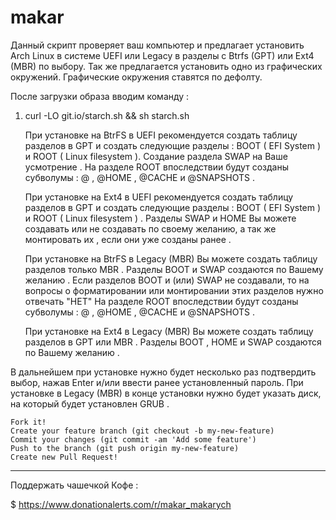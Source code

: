 # makar

Данный скрипт проверяет ваш компьютер и предлагает установить Arch Linux в системе UEFI или Legacy в разделы с Btrfs (GPT) или Ext4 (MBR) по выбору. Так же предлагается установить одно из графических окружений. Графические окружения ставятся по дефолту. 

   После загрузки образа вводим команду :

1. curl -LO git.io/starch.sh && sh starch.sh


   При установке на BtrFS в UEFI рекомендуется создать таблицу разделов в GPT и создать следующие разделы : BOOT ( EFI System ) и ROOT ( Linux filesystem ). Создание раздела SWAP на Ваше усмотрение . На разделе ROOT впоследствии будут созданы субволумы : @ , @HOME , @CACHE и @SNAPSHOTS .

   При установке на Ext4 в UEFI рекомендуется создать таблицу разделов в GPT и создать следующие разделы : BOOT ( EFI System ) и ROOT ( Linux filesystem ) . Разделы SWAP и HOME Вы можете создавать или не создавать по своему желанию, а так же монтировать их , если они уже созданы ранее .
   
   При установке на BtrFS в Legacy (MBR) Вы можете создать таблицу разделов только MBR . Разделы BOOT и SWAP создаются по Вашему желанию . Если разделов BOOT и (или) SWAP не создавали, то на вопросы о форматировании или монтировании этих разделов нужно отвечать "НЕТ" На разделе ROOT впоследствии будут созданы субволумы : @ , @HOME , @CACHE и @SNAPSHOTS .
   
   При установке на Ext4 в Legacy (MBR) Вы можете создать таблицу разделов в GPT или MBR . Разделы BOOT , HOME и SWAP создаются по Вашему желанию .
      
В дальнейшем при установке нужно будет несколько раз подтвердить выбор, нажав Enter и/или ввести ранее установленный пароль. При установке в Legacy (MBR) в конце установки нужно будет указать диск, на который будет установлен GRUB .


    Fork it!
    Create your feature branch (git checkout -b my-new-feature)
    Commit your changes (git commit -am 'Add some feature')
    Push to the branch (git push origin my-new-feature)
    Create new Pull Request!

--------------------------------------------------

   Поддержать чашечкой Кофе :

$ https://www.donationalerts.com/r/makar_makarych
